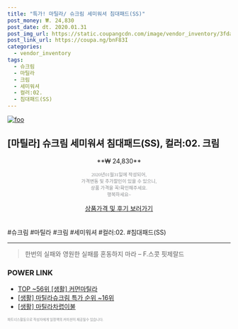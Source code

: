 ```yaml
--- 
title: "특가! 마틸라/ 슈크림 세미워셔 침대패드(SS)" 
post_money: ₩. 24,830 
post_date: dt. 2020.01.31 
post_img_url: https://static.coupangcdn.com/image/vendor_inventory/3fda/09ea2cfb8ae8b10da525eb382c0bd4cc0e3badd4f5984eaab9362b6d8805.jpg 
post_link_url: https://coupa.ng/bnF83I 
categories: 
  - vendor_inventory 
tags: 
  - 슈크림 
  - 마틸라 
  - 크림 
  - 세미워셔 
  - 컬러:02. 
  - 침대패드(SS) 
--- 
```

[![foo](https://static.coupangcdn.com/image/vendor_inventory/3fda/09ea2cfb8ae8b10da525eb382c0bd4cc0e3badd4f5984eaab9362b6d8805.jpg)](https://coupa.ng/bnF83I) 

## [마틸라] 슈크림 세미워셔 침대패드(SS), 컬러:02. 크림 
<p style="text-align: center;">**₩ 24,830**</p> 
<p style="text-align: center;"><span style="color: #898c8f; font-family: Georgia,Times,serif; font-size: 0.75em;">2020년01월31일에 작성되어, <br>가격변동 및 추가할인이 있을 수 있으니,<br> 상품 가격을 꼭!확인해주세요.<br>행복하세요~</span> 
</p>	 
<div markdown="0" style="text-align: center;"><a href="https://coupa.ng/bnF83I" class="btn btn--success">상품가격 및 후기 보러가기</a></div> 
<br><br> 
  #슈크림 #마틸라 #크림 #세미워셔 #컬러:02. #침대패드(SS) 
<hr> 

> 한번의 실패와 영원한 실패를 혼동하지 마라  – F.스콧 핏제랄드 


### POWER LINK

* <a href="https://blog.naver.com/fasyy4321/221781013427" target="_blank"> TOP ~56위 [생활] 커먼마틸라</a>
* <a href="https://blog.naver.com/sakai111/221790863881" target="_blank"> [생활] 마틸라슈크림 특가 순위 ~16위</a>
* <a href="https://blog.naver.com/sakai111/221782728933" target="_blank"> [생활] 마틸라차렵이불 </a>

<span style="color: #898c8f; font-family: Georgia,Times,serif; font-size: 0.55em;">파트너스활동으로 작성자에게 일정액의 커미션이 제공될수 있습니다.</span> 
